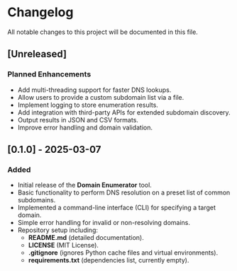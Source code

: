 # Changelog

All notable changes to this project will be documented in this file.

## [Unreleased]
### Planned Enhancements
- Add multi-threading support for faster DNS lookups.
- Allow users to provide a custom subdomain list via a file.
- Implement logging to store enumeration results.
- Add integration with third-party APIs for extended subdomain discovery.
- Output results in JSON and CSV formats.
- Improve error handling and domain validation.

## [0.1.0] - 2025-03-07
### Added
- Initial release of the **Domain Enumerator** tool.
- Basic functionality to perform DNS resolution on a preset list of common subdomains.
- Implemented a command-line interface (CLI) for specifying a target domain.
- Simple error handling for invalid or non-resolving domains.
- Repository setup including:
  - **README.md** (detailed documentation).
  - **LICENSE** (MIT License).
  - **.gitignore** (ignores Python cache files and virtual environments).
  - **requirements.txt** (dependencies list, currently empty).

